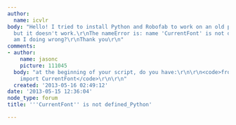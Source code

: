 ```yaml
---
author:
  name: icvlr
body: "Hello! I tried to install Python and Robofab to work on an old project in Fontlab
  but it doesn't work.\r\nThe nameError is: name 'CurrentFont' is not defined. What
  am I doing wrong?\r\nThank you\r\n"
comments:
- author:
    name: jasonc
    picture: 111045
  body: "at the beginning of your script, do you have:\r\n\r\n<code>from robofab.world
    import CurrentFont</code>\r\n\r\n"
  created: '2013-05-16 02:49:12'
date: '2013-05-15 12:36:04'
node_type: forum
title: '''CurrentFont'' is not defined_Python'

---
```

